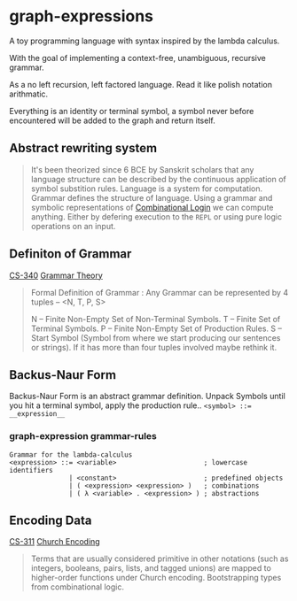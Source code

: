 # graph-expressions
A toy programming language with syntax inspired by the lambda calculus.

With the goal of implementing a context-free, unambiguous, recursive grammar.

As a no left recursion, left factored language. Read it like polish notation arithmatic.

Everything is an identity or terminal symbol, a symbol never before encountered will be added to the graph and return itself.

## Abstract rewriting system
> It's been theorized since 6 BCE by Sanskrit scholars that any language structure can be described by the continuous application of symbol substition rules.
Language is a system for computation. Grammar defines the structure of language. 
Using a grammar and symbolic representations of [Combinational Login](https://en.wikipedia.org/wiki/Combinational_logic) we can compute anything.
Either by defering execution to the `REPL` or using pure logic operations on an input.

## Definiton of Grammar
[CS-340](https://ycpcs.github.io/cs340-fall2016/labs/index.html)
[Grammar Theory](https://www.geeksforgeeks.org/introduction-to-grammar-in-theory-of-computation/)
> Formal Definition of Grammar :
> Any Grammar can be represented by 4 tuples – <N, T, P, S>
>
>  N – Finite Non-Empty Set of Non-Terminal Symbols.
>  T – Finite Set of Terminal Symbols.
>  P – Finite Non-Empty Set of Production Rules.
>  S – Start Symbol (Symbol from where we start producing our sentences or strings).
If it has more than four tuples involved maybe rethink it.

## Backus-Naur Form
Backus-Naur Form is an abstract grammar definition. Unpack Symbols until you hit a terminal symbol, apply the production rule..
```<symbol> ::= __expression__```

### graph-expression grammar-rules
```
Grammar for the lambda-calculus
<expression> ::= <variable>                      ; lowercase identifiers
               | <constant>                      ; predefined objects
               | ( <expression> <expression> )   ; combinations
               | ( λ <variable> . <expression> ) ; abstractions
```

## Encoding Data
[CS-311](https://www.cs.rice.edu/~javaplt/311/Readings/supplemental.pdf)
[Church Encoding](https://en.wikipedia.org/wiki/Church_encoding)
> Terms that are usually considered primitive in other notations (such as integers, booleans, pairs, lists, and tagged unions) are mapped to higher-order functions under Church encoding. 
Bootstrapping types from combinational logic.
